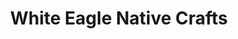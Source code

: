 ---
title: "White Eagle Native Crafts"
url: /tsuutina-nation/white-eagle-native-crafts/
shop: Kunst
---
